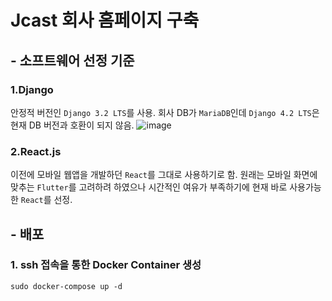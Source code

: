 # Jcast 회사 홈페이지 구축

## - 소프트웨어 선정 기준
### 1.Django
안정적 버전인 `Django 3.2 LTS`를 사용. 회사 DB가 `MariaDB`인데 `Django 4.2 LTS`은 현재 DB 버전과 호환이 되지 않음.
![image](https://github.com/knockinthecave/Jcast-company-website/assets/98227391/75b2c876-566b-46e4-9424-ba5ff07fe8ca)

### 2.React.js
이전에 모바일 웹앱을 개발하던 `React`를 그대로 사용하기로 함. 원래는 모바일 화면에 맞추는 `Flutter`를 고려하려 하였으나 시간적인 여유가 부족하기에 현재 바로 사용가능한 `React`를 선정.

## - 배포
### 1. ssh 접속을 통한 Docker Container 생성
```
sudo docker-compose up -d
```
